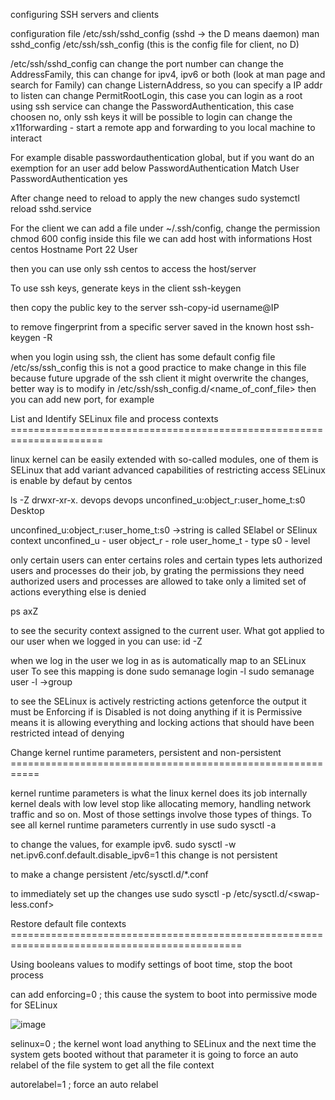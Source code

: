 
configuring SSH servers and clients

configuration file
/etc/ssh/sshd_config      (sshd -> the D means daemon)   man sshd_config
/etc/ssh/ssh_config       (this is the config file for client, no D)


/etc/ssh/sshd_config
  can change the port number
  can change the AddressFamily, this can change for ipv4, ipv6 or both (look at man page and search for Family)
  can change ListernAddress, so you can specify a IP addr to listen
  can change PermitRootLogin, this case you can login as a root using ssh service
  can change the PasswordAuthentication, this case choosen no, only ssh keys it will be possible to login
  can change the x11forwarding - start a remote app and forwarding to you local machine to interact
  
For example disable passwordauthentication global, but if you want do an exemption for an user add below PasswordAuthentication
Match User <username>
      PasswordAuthentication yes
      
After change need to reload to apply the new changes
sudo systemctl reload sshd.service


For the client we can add a file under ~/.ssh/config, change the permission chmod 600 config
inside this file we can add host with informations
  Host centos
        Hostname <IP>
        Port 22
        User <username>
 
 then you can use only ssh centos  to access the host/server
 
 To use ssh keys, generate keys in the client
 ssh-keygen
 
 then copy the public key to the server
 ssh-copy-id username@IP
 
 to remove fingerprint from a specific server saved in the known host
 ssh-keygen -R <IP>
 
 when you login using ssh, the client has some default config file
 /etc/ss/ssh_config
 this is not a good practice to make change in this file because future upgrade of the 
 ssh client it might overwrite the changes, better way is to modify in 
 /etc/ssh/ssh_config.d/<name_of_conf_file>
 then you can add new port, for example
 
 
 List and Identify SELinux file and process contexts ======================================================================
 
 linux kernel can be easily extended with so-called modules, one of them is SELinux that add variant advanced
 capabilities of restricting access
 SELinux is enable by defaut by centos 
 
 ls -Z
 drwxr-xr-x. devops devops unconfined_u:object_r:user_home_t:s0 Desktop
 
unconfined_u:object_r:user_home_t:s0   ->string is called SElabel or SElinux context
unconfined_u - user
object_r     - role
user_home_t  - type
s0           - level

only certain users can enter certains roles and certain types
lets authorized users and processes do their job, by grating the permissions they need
authorized users and processes are allowed to take only a limited set of actions
everything else is denied

ps axZ


to see the security context assigned to the current user. What got applied to our user when we logged in
you can use:
id -Z

when we log in the user we log in as is automatically map to an SELinux user
To see this mapping is done
sudo semanage login -l
sudo semanage user -l  ->group

to see the SELinux is actively restricting actions 
getenforce
the output it must be Enforcing
if is Disabled is not doing anything
if it is Permissive means it is allowing everything and locking actions that should have been restricted intead of denying



Change kernel runtime parameters, persistent and non-persistent ===========================================================

kernel runtime parameters is what the linux kernel does its job internally
 kernel deals with low level stop like allocating memory, handling network traffic and so on. Most of those settings involve
 those types of things.
 To see all kernel runtime parameters currently in use
 sudo sysctl -a
 
 to change the values, for example ipv6.
 sudo sysctl -w net.ipv6.conf.default.disable_ipv6=1
 this change is not persistent
 
 to make a change persistent
 /etc/sysctl.d/*.conf
 
 to immediately set up the changes use
 sudo sysctl -p /etc/sysctl.d/<swap-less.conf>
 
 
 
 Restore default file contexts ==============================================================================================
 
 Using booleans values to modify settings of boot time, stop the boot process
 
 can add enforcing=0 ; this cause the system to boot into permissive mode for SELinux
  
  ![image](https://user-images.githubusercontent.com/57456345/218545692-50e026f4-6160-4db4-8238-73d68c8bad80.png)

  selinux=0 ; the kernel wont load anything to SELinux and the next time the system gets booted without that parameter
  it is going to force an auto relabel of the file system to get all the file context
  
  autorelabel=1 ; force an auto relabel
 
  
  
 
 
 
 
 
 
 
 
 
 
 
 
 
 


